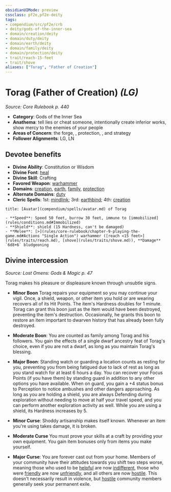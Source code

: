 ```yaml
---
obsidianUIMode: preview
cssclass: pf2e,pf2e-deity
tags:
- compendium/src/pf2e/crb
- deity/gods-of-the-inner-sea
- domain/creation/deity
- domain/duty/deity
- domain/earth/deity
- domain/family/deity
- domain/protection/deity
- trait/reach-15-feet
- trait/shove
aliases: ["Torag", "Father of Creation"]
---
```

# Torag (Father of Creation) *(LG)*  
*Source: Core Rulebook p. 440*  

- **Category**: Gods of the Inner Sea
- **Anathema**: tell lies or cheat someone, intentionally create inferior works, show mercy to the enemies of your people
- **Areas of Concern**: the forge, , protection, , and strategy
- **Follower Alignments**: LG, LN

## Devotee benefits

- **Divine Ability**: Constitution or Wisdom
- **Divine Font**: [heal](compendium/spells/heal.md)
- **Divine Skill**: Crafting
- **Favored Weapon**: [warhammer](compendium/equipment/items/warhammer.md)
- **Domains**: [creation](compendium/setting/domains.md#Creation), [earth](compendium/setting/domains.md#Earth), [family](compendium/setting/domains.md#Family), [protection](compendium/setting/domains.md#Protection)
- **Alternate Domains**: [duty](compendium/setting/domains.md#Duty)
- **Cleric Spells**: 1st: [mindlink](compendium/spells/mindlink.md); 3rd: [earthbind](compendium/spells/earthbind.md); 4th: [creation](compendium/spells/creation.md)

```ad-embed-avatar
title: [Avatar](compendium/spells/avatar.md) of Torag

- **Speed**: Speed 50 feet, burrow 30 feet, immune to [immobilized](rules/conditions.md#Immobilized)
- **Shield**: shield (15 Hardness, can't be damaged)
- **Melee**: [>](rules/core-rulebook/chapter-9-playing-the-game.md#Actions "Single Action") warhammer ([reach <15 feet>](rules/traits/reach.md), [shove](rules/traits/shove.md)), **Damage** `6d8+6` bludgeoning
```

## Divine intercession
*Source: Lost Omens: Gods & Magic p. 47*

Torag makes his pleasure or displeasure known through unsubtle signs.

- **Minor Boon** Torag repairs your equipment so you may continue your vigil. Once, a shield, weapon, or other item you hold or are wearing recovers all of its Hit Points. The item's Hardness doubles for 1 minute. Torag can grant this boon just as the item would have been destroyed, preventing the item's destruction. Occasionally, he grants this boon to restore an item important to dwarven history that has already been fully destroyed.
- **Moderate Boon**: You are counted as family among Torag and his followers. You gain the effects of a single dwarf ancestry feat of Torag's choice, even if you are not a dwarf, as long as you maintain Torag's blessing.
- **Major Boon**: Standing watch or guarding a location counts as resting for you, preventing you from being fatigued due to lack of rest as long as you stand watch for at least 6 hours a day. You can recover your Focus Points (if you have them) by standing guard in addition to any other options you have available. When on guard, you gain a +4 status bonus to Perception to notice ambushes and other dangers approaching. As long as you are holding a shield, you are always Defending during exploration without needing to move at half your travel speed, and you can perform another exploration activity as well. While you are using a shield, its Hardness increases by 5.

- **Minor Curse**: Shoddy artisanship makes itself known. Whenever an item you're using takes damage, it is broken.
- **Moderate Curse** You must prove your skills at a craft by providing your own equipment. You gain item bonuses only from items you make yourself.
- **Major Curse**: You are forever cast out from your home. Members of your community have their attitudes towards you shift two steps worse, meaning those who used to be [helpful](rules/conditions.md#Helpful) are now [indifferent](rules/conditions.md#Indifferent), those who were [friendly](rules/conditions.md#Friendly) are now [unfriendly](rules/conditions.md#Unfriendly), and all others are now [hostile](rules/conditions.md#Hostile). This doesn't necessarily result in violence, but [hostile](rules/conditions.md#Hostile) community members generally seek your permanent exile.